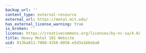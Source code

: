 ```yaml
---
backup_url: ''
content_type: external-resource
external_url: https://metal.mit.edu/
has_external_license_warning: true
is_broken: ''
license: https://creativecommons.org/licenses/by-nc-sa/4.0/
title: Heavy Metal 101 Website
uid: 013ba811-7008-4356-8858-e5d3a166eba0
---
```

